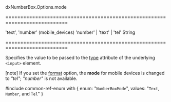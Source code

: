 <!--id-->dxNumberBox.Options.mode<!--/id-->
===========================================================================
<!--default-->'text', 'number' (mobile_devices)<!--/default-->
<!--acceptValues-->'number' | 'text' | 'tel'<!--/acceptValues-->
<!--type-->String<!--/type-->
===========================================================================

<!--shortDescription-->
Specifies the value to be passed to the <a href="http://www.w3schools.com/tags/att_input_type.asp" target="_blank">type</a> attribute of the underlying `<input>` element.
<!--/shortDescription-->

<!--fullDescription-->
[note] If you set the [format](/Documentation/ApiReference/UI_Widgets/dxNumberBox/Configuration/#format) option, the **mode** for mobile devices is changed to *"tel"*; *"number"* is not available.

#include common-ref-enum with {
    enum: "`NumberBoxMode`",
    values: "`Text`, `Number`, and `Tel`"
}
<!--/fullDescription-->